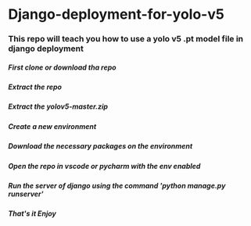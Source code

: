 # Django-deployment-for-yolo-v5

### This repo will teach you how to use a yolo v5 .pt model file in django deployment


##### First clone or download tha repo

##### Extract the repo

##### Extract the yolov5-master.zip

##### Create a new environment

##### Download the necessary packages on the environment

##### Open the repo in vscode or pycharm with the env enabled

##### Run the server of django using the command 'python manage.py runserver'

##### That's it Enjoy
